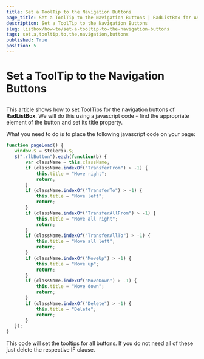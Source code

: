 ```yaml
---
title: Set a ToolTip to the Navigation Buttons
page_title: Set a ToolTip to the Navigation Buttons | RadListBox for ASP.NET AJAX Documentation
description: Set a ToolTip to the Navigation Buttons
slug: listbox/how-to/set-a-tooltip-to-the-navigation-buttons
tags: set,a,tooltip,to,the,navigation,buttons
published: True
position: 5
---
```


# Set a ToolTip to the Navigation Buttons

## 

This article shows how to set ToolTips for the navigation buttons of **RadListBox**. We will do this using a javascript code - find the appropriate <A> element of the button and set its title property.

What you need to do is to place the following javascript code on your page:

````JavaScript
function pageLoad() {
   window.$ = $telerik.$;
   $(".rlbButton").each(function(b) {
	   var className = this.className;
	   if (className.indexOf("TransferFrom") > -1) {
		   this.title = "Move right";
		   return;
	   }
	   if (className.indexOf("TransferTo") > -1) {
		   this.title = "Move left";
		   return;
	   }
	   if (className.indexOf("TransferAllFrom") > -1) {
		   this.title = "Move all right";
		   return;
	   }
	   if (className.indexOf("TransferAllTo") > -1) {
		   this.title = "Move all left";
		   return;
	   }
	   if (className.indexOf("MoveUp") > -1) {
		   this.title = "Move up";
		   return;
	   }
	   if (className.indexOf("MoveDown") > -1) {
		   this.title = "Move down";
		   return;
	   }
	   if (className.indexOf("Delete") > -1) {
		   this.title = "Delete";
		   return;
	   }
   });
}
````



This code will set the tooltips for all buttons. If you do not need all of these just delete the respective IF clause.
